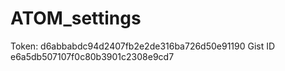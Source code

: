 # ATOM_settings

Token:
d6abbabdc94d2407fb2e2de316ba726d50e91190
Gist ID
e6a5db507107f0c80b3901c2308e9cd7
